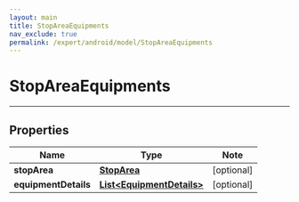 ```yaml
---
layout: main
title: StopAreaEquipments
nav_exclude: true
permalink: /expert/android/model/StopAreaEquipments
---
```


# StopAreaEquipments

---

## Properties

Name | Type | Note
---- | ---- | ----
**stopArea** | [**StopArea**](StopArea.md) | [optional] 
**equipmentDetails** | [**List&lt;EquipmentDetails&gt;**](EquipmentDetails.md) | [optional] 

